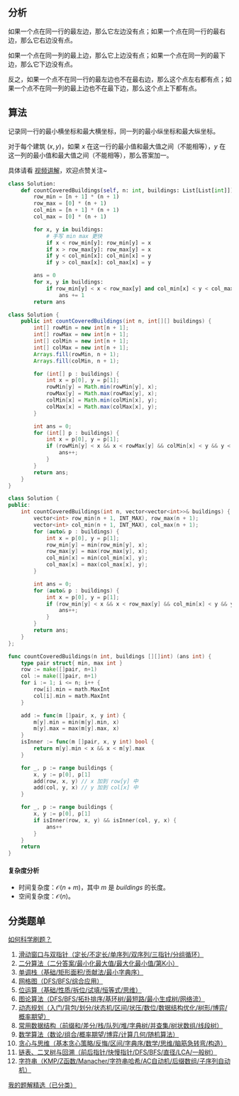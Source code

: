 ## 分析

如果一个点在同一行的最左边，那么它左边没有点；如果一个点在同一行的最右边，那么它右边没有点。

如果一个点在同一列的最上边，那么它上边没有点；如果一个点在同一列的最下边，那么它下边没有点。

反之，如果一个点不在同一行的最左边也不在最右边，那么这个点左右都有点；如果一个点不在同一列的最上边也不在最下边，那么这个点上下都有点。

## 算法

记录同一行的最小横坐标和最大横坐标，同一列的最小纵坐标和最大纵坐标。

对于每个建筑 $(x,y)$，如果 $x$ 在这一行的最小值和最大值之间（不能相等），$y$ 在这一列的最小值和最大值之间（不能相等），那么答案加一。

具体请看 [视频讲解](https://www.bilibili.com/video/BV1BgjAzcE7k/)，欢迎点赞关注~

```py [sol-Python3]
class Solution:
    def countCoveredBuildings(self, n: int, buildings: List[List[int]]) -> int:
        row_min = [n + 1] * (n + 1)
        row_max = [0] * (n + 1)
        col_min = [n + 1] * (n + 1)
        col_max = [0] * (n + 1)

        for x, y in buildings:
            # 手写 min max 更快
            if x < row_min[y]: row_min[y] = x
            if x > row_max[y]: row_max[y] = x
            if y < col_min[x]: col_min[x] = y
            if y > col_max[x]: col_max[x] = y

        ans = 0
        for x, y in buildings:
            if row_min[y] < x < row_max[y] and col_min[x] < y < col_max[x]:
                ans += 1
        return ans
```

```java [sol-Java]
class Solution {
    public int countCoveredBuildings(int n, int[][] buildings) {
        int[] rowMin = new int[n + 1];
        int[] rowMax = new int[n + 1];
        int[] colMin = new int[n + 1];
        int[] colMax = new int[n + 1];
        Arrays.fill(rowMin, n + 1);
        Arrays.fill(colMin, n + 1);

        for (int[] p : buildings) {
            int x = p[0], y = p[1];
            rowMin[y] = Math.min(rowMin[y], x);
            rowMax[y] = Math.max(rowMax[y], x);
            colMin[x] = Math.min(colMin[x], y);
            colMax[x] = Math.max(colMax[x], y);
        }

        int ans = 0;
        for (int[] p : buildings) {
            int x = p[0], y = p[1];
            if (rowMin[y] < x && x < rowMax[y] && colMin[x] < y && y < colMax[x]) {
                ans++;
            }
        }
        return ans;
    }
}
```

```cpp [sol-C++]
class Solution {
public:
    int countCoveredBuildings(int n, vector<vector<int>>& buildings) {
        vector<int> row_min(n + 1, INT_MAX), row_max(n + 1);
        vector<int> col_min(n + 1, INT_MAX), col_max(n + 1);
        for (auto& p : buildings) {
            int x = p[0], y = p[1];
            row_min[y] = min(row_min[y], x);
            row_max[y] = max(row_max[y], x);
            col_min[x] = min(col_min[x], y);
            col_max[x] = max(col_max[x], y);
        }

        int ans = 0;
        for (auto& p : buildings) {
            int x = p[0], y = p[1];
            if (row_min[y] < x && x < row_max[y] && col_min[x] < y && y < col_max[x]) {
                ans++;
            }
        }
        return ans;
    }
};
```

```go [sol-Go]
func countCoveredBuildings(n int, buildings [][]int) (ans int) {
	type pair struct{ min, max int }
	row := make([]pair, n+1)
	col := make([]pair, n+1)
	for i := 1; i <= n; i++ {
		row[i].min = math.MaxInt
		col[i].min = math.MaxInt
	}

	add := func(m []pair, x, y int) {
		m[y].min = min(m[y].min, x)
		m[y].max = max(m[y].max, x)
	}
	isInner := func(m []pair, x, y int) bool {
		return m[y].min < x && x < m[y].max
	}

	for _, p := range buildings {
		x, y := p[0], p[1]
		add(row, x, y) // x 加到 row[y] 中
		add(col, y, x) // y 加到 col[x] 中
	}

	for _, p := range buildings {
		x, y := p[0], p[1]
		if isInner(row, x, y) && isInner(col, y, x) {
			ans++
		}
	}
	return
}
```

#### 复杂度分析

- 时间复杂度：$\mathcal{O}(n+m)$，其中 $m$ 是 $\textit{buildings}$ 的长度。
- 空间复杂度：$\mathcal{O}(n)$。

## 分类题单

[如何科学刷题？](https://leetcode.cn/circle/discuss/RvFUtj/)

1. [滑动窗口与双指针（定长/不定长/单序列/双序列/三指针/分组循环）](https://leetcode.cn/circle/discuss/0viNMK/)
2. [二分算法（二分答案/最小化最大值/最大化最小值/第K小）](https://leetcode.cn/circle/discuss/SqopEo/)
3. [单调栈（基础/矩形面积/贡献法/最小字典序）](https://leetcode.cn/circle/discuss/9oZFK9/)
4. [网格图（DFS/BFS/综合应用）](https://leetcode.cn/circle/discuss/YiXPXW/)
5. [位运算（基础/性质/拆位/试填/恒等式/思维）](https://leetcode.cn/circle/discuss/dHn9Vk/)
6. [图论算法（DFS/BFS/拓扑排序/基环树/最短路/最小生成树/网络流）](https://leetcode.cn/circle/discuss/01LUak/)
7. [动态规划（入门/背包/划分/状态机/区间/状压/数位/数据结构优化/树形/博弈/概率期望）](https://leetcode.cn/circle/discuss/tXLS3i/)
8. [常用数据结构（前缀和/差分/栈/队列/堆/字典树/并查集/树状数组/线段树）](https://leetcode.cn/circle/discuss/mOr1u6/)
9. [数学算法（数论/组合/概率期望/博弈/计算几何/随机算法）](https://leetcode.cn/circle/discuss/IYT3ss/)
10. [贪心与思维（基本贪心策略/反悔/区间/字典序/数学/思维/脑筋急转弯/构造）](https://leetcode.cn/circle/discuss/g6KTKL/)
11. [链表、二叉树与回溯（前后指针/快慢指针/DFS/BFS/直径/LCA/一般树）](https://leetcode.cn/circle/discuss/K0n2gO/)
12. [字符串（KMP/Z函数/Manacher/字符串哈希/AC自动机/后缀数组/子序列自动机）](https://leetcode.cn/circle/discuss/SJFwQI/)

[我的题解精选（已分类）](https://github.com/EndlessCheng/codeforces-go/blob/master/leetcode/SOLUTIONS.md)
